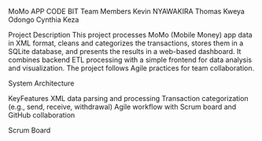 MoMo APP CODE BIT
Team Members
Kevin NYAWAKIRA
Thomas Kweya Odongo
Cynthia Keza

Project Description
This project processes MoMo (Mobile Money) app data in XML format, cleans and categorizes the transactions, stores them in a SQLite database, and presents the results in a web-based dashboard. It combines backend ETL processing with a simple frontend for data analysis and visualization. The project follows Agile practices for team collaboration.

System Architecture


KeyFeatures
XML data parsing and processing
Transaction categorization (e.g., send, receive, withdrawal)
Agile workflow with Scrum board and GitHub collaboration

Scrum Board

